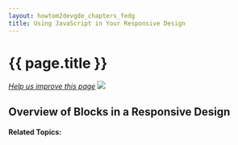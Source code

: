 ```yaml
---
layout: howtom2devgde_chapters_fedg
title: Using JavaScript in Your Responsive Design
---
```

 
<h1 id="fedg_rwd_js">{{ page.title }}</h1>

<p><a href="{{ site.githuburl }}guides/m2fedg/v1.0.0.0/rwd/rwd_overview.md" target="_blank"><em>Help us improve this page</em></a>&nbsp;<img src="{{ site.baseurl }}common/images/newWindow.gif"/></p>

<h2 id="fedg_rwd_js_overview">Overview of Blocks in a Responsive Design</h2>



#### Related Topics:


